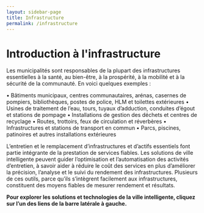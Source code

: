 ```yaml
---
layout: sidebar-page
title: Infrastructure
permalink: /infrastructure
---
```


# Introduction à l'infrastructure

Les municipalités sont responsables de la plupart des infrastructures essentielles à la santé, au bien-être, à la prospérité, à la mobilité et à la sécurité de la communauté. En voici quelques exemples :

• Bâtiments municipaux, centres communautaires, arénas, casernes de pompiers, bibliothèques, postes de police, HLM et toilettes extérieures • Usines de traitement de l’eau, tours, tuyaux d’adduction, conduites d’égout et stations de pompage • Installations de gestion des déchets et centres de recyclage • Routes, trottoirs, feux de circulation et réverbères • Infrastructures et stations de transport en commun • Parcs, piscines, patinoires et autres installations extérieures

L’entretien et le remplacement d’infrastructures et d’actifs essentiels font partie intégrante de la prestation de services fiables. Les solutions de ville intelligente peuvent guider l’optimisation et l’automatisation des activités d’entretien, à savoir aider à réduire le coût des services en plus d’améliorer la précision, l’analyse et le suivi du rendement des infrastructures. Plusieurs de ces outils, parce qu’ils s’intègrent facilement aux infrastructures, constituent des moyens fiables de mesurer rendement et résultats.

**Pour explorer les solutions et technologies de la ville intelligente, cliquez sur l’un des liens de la barre latérale à gauche.**

